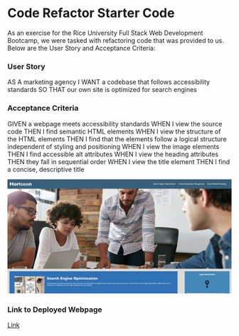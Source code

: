 # Code Refactor Starter Code
As an exercise for the Rice University Full Stack Web Development Bootcamp, we were tasked with refactoring code that was provided to us. Below are the User Story and Acceptance Criteria:

### User Story
AS A marketing agency
I WANT a codebase that follows accessibility standards
SO THAT our own site is optimized for search engines

### Acceptance Criteria
GIVEN a webpage meets accessibility standards
WHEN I view the source code
THEN I find semantic HTML elements
WHEN I view the structure of the HTML elements
THEN I find that the elements follow a logical structure independent of styling and positioning
WHEN I view the image elements
THEN I find accessible alt attributes
WHEN I view the heading attributes
THEN they fall in sequential order
WHEN I view the title element
THEN I find a concise, descriptive title


![screenshot of the deployed webpage][def]

### Link to Deployed Webpage
<a href="https://ryanharrishtx.github.io/week-1-challenge">Link</a>

[def]: ./assets/images/Screen%20Shot%202023-08-22%20at%206.37.06%20PM.png   
